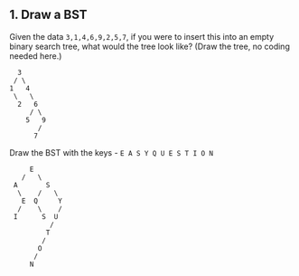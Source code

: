 ## 1. Draw a BST

Given the data `3,1,4,6,9,2,5,7`, if you were to insert this into an empty binary search tree, what would the tree look like? (Draw the tree, no coding needed here.)

 ```
   3
  / \
1   4
  \   \
   2   6
      / \
     5   9
        /
       7
```
      
      
Draw the BST with the keys - `E A S Y Q U E S T I O N`
```
     E
   /   \
 A       S
  \    /   \
   E  Q     Y
  /    \    /
 I      S  U
          /
         T
        /
       O
      /
     N
```
